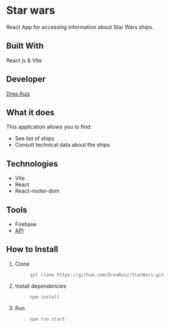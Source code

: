 # Star wars
React App for accessing information about Star Wars ships.

## Built With
React js & Vite

## Developer
[Drea Ruiz](https://github.com/drearuiz/)

## What it does
This application allows you to find:

- See list of ships</li>
- Consult technical data about the ships</li>

## Technologies
- Vite
- React
- React-router-dom


## Tools
- Firebase
- [API](https://swapi.dev)


## How to Install
1. Clone 
    > `git clone https://github.com/DreaRuiz/StarWars.git`
2. Install dependencies 
    >`npm install`    
3. Run
    >`npm run start`
